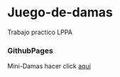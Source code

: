 # Juego-de-damas
Trabajo practico LPPA
### GithubPages 
Mini-Damas hacer click [aquí](https://ferchu2021.github.io/Juego-de-damas/)
